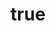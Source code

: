---
title:
  en: Explore your options
  gr: Ανακαλύψτε τις επιλογές σας
images:
  text1:
    en: Individuals
    gr: Ιδιώτες
  text2:
    en: Businesses
    gr: Επιχειρήσεις
  text3:
    en: Hotels
    gr: Ξενοδοχεία
button:
    en: Find out more
    gr: Δειτε περισσοτερα
---
